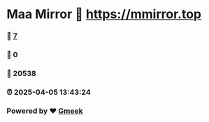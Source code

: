 # Maa Mirror :link: https://mmirror.top 
### :page_facing_up: [7](https://mmirror.top/tag.html) 
### :speech_balloon: 0 
### :hibiscus: 20538 
### :alarm_clock: 2025-04-05 13:43:24 
### Powered by :heart: [Gmeek](https://github.com/Meekdai/Gmeek)
